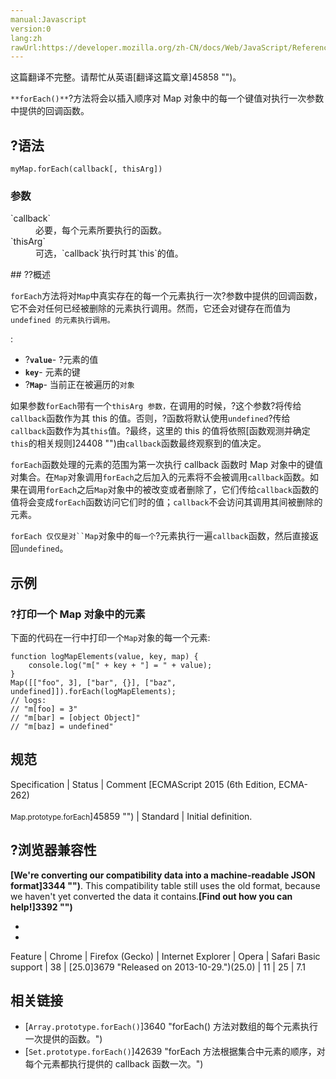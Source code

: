 ```yaml
---
manual:Javascript
version:0
lang:zh
rawUrl:https://developer.mozilla.org/zh-CN/docs/Web/JavaScript/Reference/Global_Objects/Map/forEach
---
```




这篇翻译不完整。请帮忙从英语[翻译这篇文章]45858 "")。






`**forEach()**`?方法将会以插入顺序对 Map 对象中的每一个键值对执行一次参数中提供的回调函数。


## ?语法<a name="语法"></a>

```
myMap.forEach(callback[, thisArg])
```

### 参数<a name="参数"></a>
<dl><dt id=''>`callback`</dt><dd>必要，每个元素所要执行的函数。</dd><dt id=''>`thisArg`</dt><dd>可选，`callback`执行时其`this`的值。</dd></dl>
## ??概述<a name="概述"></a>


`forEach`方法将对`Map`中真实存在的每一个元素执行一次?参数中提供的回调函数，它不会对任何已经被删除的元素执行调用。然而，它还会对键存在而值为`undefined 的元素执行调用。`



:


* ?**`value`**- ?元素的值
* **`key`**- 元素的键
* ?**`Map`**- 当前正在被遍历的`对象`


如果参数`forEach`带有一个`thisArg 参数，`在调用的时候，?这个参数?将传给`callback`函数作为其 this 的值。否则，?函数将默认使用`undefined`?传给`callback`函数作为其`this`值。?最终，这里的 this 的值将依照[函数观测并确定`this`的相关规则]24408 "")由`callback`函数最终观察到的值决定。



`forEach`函数处理的元素的范围为第一次执行 callback 函数时 Map 对象中的键值对集合。在`Map`对象调用`forEach`之后加入的元素将不会被调用`callback`函数。如果在调用`forEach`之后`Map`对象中的被改变或者删除了，它们传给`callback`函数的值将会变成`forEach`函数访问它们时的值；`callback`不会访问其调用其间被删除的元素。



`forEach 仅仅是对``Map`对象中的`每一个`?元素执行一遍`callback`函数，然后直接返回`undefined`。


## 示例<a name="示例"></a>

### ?打印一个 Map 对象中的元素<a name="打印一个_Map_对象中的元素"></a>


下面的代码在一行中打印一个`Map`对象的每一个元素:


```
function logMapElements(value, key, map) {
    console.log("m[" + key + "] = " + value);
}
Map([["foo", 3], ["bar", {}], ["baz", undefined]]).forEach(logMapElements);
// logs:
// "m[foo] = 3"
// "m[bar] = [object Object]"
// "m[baz] = undefined"
```

## 规范<a name="规范"></a>

Specification | Status | Comment 
[ECMAScript 2015 (6th Edition, ECMA-262)<br></br><small>Map.prototype.forEach</small>]45859 "") | Standard | Initial definition. 


## ?浏览器兼容性<a name="浏览器兼容性"></a>


**[We&#39;re converting our compatibility data into a machine-readable JSON format]3344 "")**. This compatibility table still uses the old format, because we haven&#39;t yet converted the data it contains.**[Find out how you can help!]3392 "")**


* 
* 

Feature | Chrome | Firefox (Gecko) | Internet Explorer | Opera | Safari 
Basic support | 38 | [25.0]3679 "Released on 2013-10-29.")(25.0) | 11 | 25 | 7.1 




## 相关链接<a name="相关链接"></a>

* [`Array.prototype.forEach()`]3640 "forEach() 方法对数组的每个元素执行一次提供的函数。")
* [`Set.prototype.forEach()`]42639 "forEach 方法根据集合中元素的顺序，对每个元素都执行提供的 callback 函数一次。")



